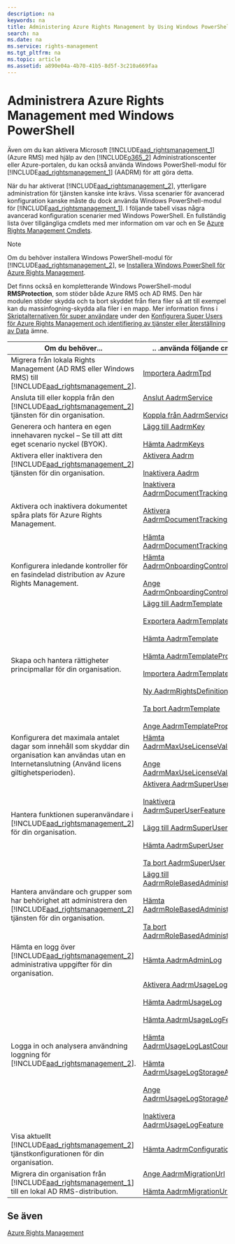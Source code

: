 ```yaml
---
description: na
keywords: na
title: Administering Azure Rights Management by Using Windows PowerShell
search: na
ms.date: na
ms.service: rights-management
ms.tgt_pltfrm: na
ms.topic: article
ms.assetid: a890e04a-4b70-41b5-8d5f-3c210a669faa
---
```

# Administrera Azure Rights Management med Windows PowerShell
Även om du kan aktivera Microsoft [!INCLUDE[aad_rightsmanagement_1](../Token/aad_rightsmanagement_1_md.md)] (Azure RMS) med hjälp av den [!INCLUDE[o365_2](../Token/o365_2_md.md)] Administrationscenter eller Azure-portalen, du kan också använda Windows PowerShell-modul för [!INCLUDE[aad_rightsmanagement_1](../Token/aad_rightsmanagement_1_md.md)] (AADRM) för att göra detta.

När du har aktiverat [!INCLUDE[aad_rightsmanagement_2](../Token/aad_rightsmanagement_2_md.md)], ytterligare administration för tjänsten kanske inte krävs. Vissa scenarier för avancerad konfiguration kanske måste du dock använda Windows PowerShell-modul för [!INCLUDE[aad_rightsmanagement_1](../Token/aad_rightsmanagement_1_md.md)]. I följande tabell visas några avancerad konfiguration scenarier med Windows PowerShell. En fullständig lista över tillgängliga cmdlets med mer information om var och en Se [Azure Rights Management Cmdlets](http://msdn.microsoft.com/library/azure/dn629398.aspx).

> [!NOTE]
> Om du behöver installera Windows PowerShell-modul för [!INCLUDE[aad_rightsmanagement_2](../Token/aad_rightsmanagement_2_md.md)], se [Installera Windows PowerShell för Azure Rights Management](../Topic/Installing_Windows_PowerShell_for_Azure_Rights_Management.md).

Det finns också en kompletterande Windows PowerShell-modul **RMSProtection**, som stöder både Azure RMS och AD RMS. Den här modulen stöder skydda och ta bort skyddet från flera filer så att till exempel kan du massinfogning-skydda alla filer i en mapp. Mer information finns i [Skriptalternativen för super användare](../Topic/Configuring_Super_Users_for_Azure_Rights_Management_and_Discovery_Services_or_Data_Recovery.md#BKMK_RMSProtectionModule) under den [Konfigurera Super Users för Azure Rights Management och identifiering av tjänster eller återställning av Data](../Topic/Configuring_Super_Users_for_Azure_Rights_Management_and_Discovery_Services_or_Data_Recovery.md) ämne.

|Om du behöver...|.. .använda följande cmdlets|
|--------------------|--------------------------------|
|Migrera från lokala Rights Management (AD RMS eller Windows RMS) till [!INCLUDE[aad_rightsmanagement_2](../Token/aad_rightsmanagement_2_md.md)].|[Importera AadrmTpd](http://msdn.microsoft.com/library/azure/dn857523.aspx)|
|Ansluta till eller koppla från den [!INCLUDE[aad_rightsmanagement_2](../Token/aad_rightsmanagement_2_md.md)] tjänsten för din organisation.|[Anslut AadrmService](http://msdn.microsoft.com/library/azure/dn629415.aspx)<br /><br />[Koppla från AadrmService](http://msdn.microsoft.com/library/azure/dn629416.aspx)|
|Generera och hantera en egen innehavaren nyckel – Se till att ditt eget scenario nyckel (BYOK).|[Lägg till AadrmKey](http://msdn.microsoft.com/library/azure/dn629418.aspx)<br /><br />[Hämta AadrmKeys](http://msdn.microsoft.com/library/azure/dn629420.aspx)|
|Aktivera eller inaktivera den [!INCLUDE[aad_rightsmanagement_2](../Token/aad_rightsmanagement_2_md.md)] tjänsten för din organisation.|[Aktivera Aadrm](http://msdn.microsoft.com/library/azure/dn629412.aspx)<br /><br />[Inaktivera Aadrm](http://msdn.microsoft.com/library/azure/dn629422.aspx)|
|Aktivera och inaktivera dokumentet spåra plats för Azure Rights Management.|[Inaktivera AadrmDocumentTrackingFeature](https://msdn.microsoft.com/library/azure/mt548471.aspx)<br /><br />[Aktivera AadrmDocumentTrackingFeature](https://msdn.microsoft.com/library/azure/mt548469.aspx)<br /><br />[Hämta AadrmDocumentTrackingFeature](https://msdn.microsoft.com/library/azure/mt548470.aspx)|
|Konfigurera inledande kontroller för en fasindelad distribution av Azure Rights Management.|[Hämta AadrmOnboardingControlPolicy](http://msdn.microsoft.com/library/azure/dn857522.aspx)<br /><br />[Ange AadrmOnboardingControlPolicy](http://msdn.microsoft.com/library/azure/dn857521.aspx)|
|Skapa och hantera rättigheter principmallar för din organisation.|[Lägg till AadrmTemplate](http://msdn.microsoft.com/library/azure/dn727075.aspx)<br /><br />[Exportera AadrmTemplate](http://msdn.microsoft.com/library/azure/dn727078.aspx)<br /><br />[Hämta AadrmTemplate](http://msdn.microsoft.com/library/azure/dn727079.aspx)<br /><br />[Hämta AadrmTemplateProperty](http://msdn.microsoft.com/library/azure/dn727081.aspx)<br /><br />[Importera AadrmTemplate](http://msdn.microsoft.com/library/azure/dn727077.aspx)<br /><br />[Ny AadrmRightsDefinition](http://msdn.microsoft.com/library/azure/dn727080.aspx)<br /><br />[Ta bort AadrmTemplate](http://msdn.microsoft.com/library/azure/dn727082.aspx)<br /><br />[Ange AadrmTemplateProperty](http://msdn.microsoft.com/library/azure/dn727076.aspx)|
|Konfigurera det maximala antalet dagar som innehåll som skyddar din organisation kan användas utan en Internetanslutning (Använd licens giltighetsperioden).|[Hämta AadrmMaxUseLicenseValidityTime](https://msdn.microsoft.com/library/azure/dn932062.aspx)<br /><br />[Ange AadrmMaxUseLicenseValidityTime](https://msdn.microsoft.com/library/azure/dn932063.aspx)|
|Hantera funktionen superanvändare i [!INCLUDE[aad_rightsmanagement_2](../Token/aad_rightsmanagement_2_md.md)] för din organisation.|[Aktivera AadrmSuperUserFeature](http://msdn.microsoft.com/library/azure/dn629400.aspx)<br /><br />[Inaktivera AadrmSuperUserFeature](http://msdn.microsoft.com/library/azure/dn629428.aspx)<br /><br />[Lägg till AadrmSuperUser](http://msdn.microsoft.com/library/azure/dn629411.aspx)<br /><br />[Hämta AadrmSuperUser](http://msdn.microsoft.com/library/azure/dn629408.aspx)<br /><br />[Ta bort AadrmSuperUser](http://msdn.microsoft.com/library/azure/dn629405.aspx)|
|Hantera användare och grupper som har behörighet att administrera den [!INCLUDE[aad_rightsmanagement_2](../Token/aad_rightsmanagement_2_md.md)] tjänsten för din organisation.|[Lägg till AadrmRoleBasedAdministrator](http://msdn.microsoft.com/library/azure/dn629417.aspx)<br /><br />[Hämta AadrmRoleBasedAdministrator](http://msdn.microsoft.com/library/azure/dn629407.aspx)<br /><br />[Ta bort AadrmRoleBasedAdministrator](http://msdn.microsoft.com/library/azure/dn629424.aspx)|
|Hämta en logg över [!INCLUDE[aad_rightsmanagement_2](../Token/aad_rightsmanagement_2_md.md)] administrativa uppgifter för din organisation.|[Hämta AadrmAdminLog](http://msdn.microsoft.com/library/azure/dn629430.aspx)|
|Logga in och analysera användning loggning för [!INCLUDE[aad_rightsmanagement_2](../Token/aad_rightsmanagement_2_md.md)].|[Aktivera AadrmUsageLogFeature](http://msdn.microsoft.com/library/azure/dn629421.aspx)<br /><br />[Hämta AadrmUsageLog](http://msdn.microsoft.com/library/azure/dn629401.aspx)<br /><br />[Hämta AadrmUsageLogFeature](http://msdn.microsoft.com/library/azure/dn629425.aspx)<br /><br />[Hämta AadrmUsageLogLastCounterValue](http://msdn.microsoft.com/library/azure/dn629423.aspx)<br /><br />[Hämta AadrmUsageLogStorageAccount](http://msdn.microsoft.com/library/azure/dn629419.aspx)<br /><br />[Ange AadrmUsageLogStorageAccount](http://msdn.microsoft.com/library/azure/dn629426.aspx)<br /><br />[Inaktivera AadrmUsageLogFeature](http://msdn.microsoft.com/library/azure/dn629404.aspx)|
|Visa aktuellt [!INCLUDE[aad_rightsmanagement_2](../Token/aad_rightsmanagement_2_md.md)] tjänstkonfigurationen för din organisation.|[Hämta AadrmConfiguration](http://msdn.microsoft.com/library/azure/dn629410.aspx)|
|Migrera din organisation från [!INCLUDE[aad_rightsmanagement_1](../Token/aad_rightsmanagement_1_md.md)] till en lokal AD RMS-distribution.|[Ange AadrmMigrationUrl](http://msdn.microsoft.com/library/azure/dn629429.aspx)<br /><br />[Hämta AadrmMigrationUrl](http://msdn.microsoft.com/library/azure/dn629403.aspx)|

## Se även
[Azure Rights Management](../Topic/Azure_Rights_Management.md)

